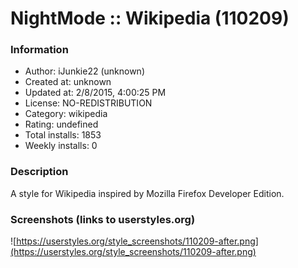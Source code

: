 # NightMode :: Wikipedia (110209)

### Information
- Author: iJunkie22 (unknown)
- Created at: unknown
- Updated at: 2/8/2015, 4:00:25 PM
- License: NO-REDISTRIBUTION
- Category: wikipedia
- Rating: undefined
- Total installs: 1853
- Weekly installs: 0


### Description
A style for Wikipedia inspired by Mozilla Firefox Developer Edition.


### Screenshots (links to userstyles.org)
![https://userstyles.org/style_screenshots/110209-after.png](https://userstyles.org/style_screenshots/110209-after.png)


